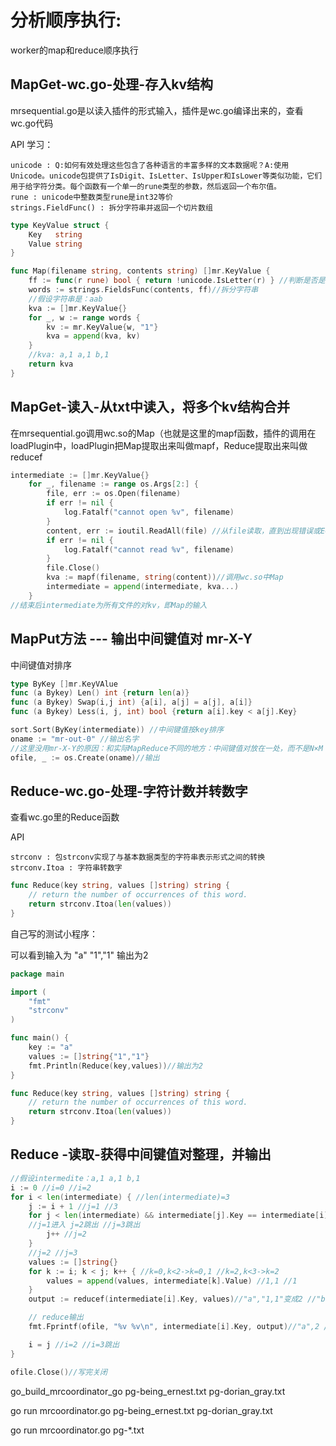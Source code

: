 

# 分析顺序执行:

worker的map和reduce顺序执行

## MapGet-wc.go-处理-存入kv结构

mrsequential.go是以读入插件的形式输入，插件是wc.go编译出来的，查看wc.go代码

API 学习：

```
unicode : Q:如何有效处理这些包含了各种语言的丰富多样的文本数据呢？A:使用Unicode。unicode包提供了IsDigit、IsLetter、IsUpper和IsLower等类似功能，它们用于给字符分类。每个函数有一个单一的rune类型的参数，然后返回一个布尔值。
rune : unicode中整数类型rune是int32等价
strings.FieldFunc() : 拆分字符串并返回一个切片数组
```

```go
type KeyValue struct {
	Key   string
	Value string
}

func Map(filename string, contents string) []mr.KeyValue {
	ff := func(r rune) bool { return !unicode.IsLetter(r) } //判断是否是字母
	words := strings.FieldsFunc(contents, ff)//拆分字符串
    //假设字符串是：aab
	kva := []mr.KeyValue{}
	for _, w := range words {
		kv := mr.KeyValue{w, "1"}
		kva = append(kva, kv)
	}
    //kva: a,1 a,1 b,1
	return kva
}
```

## MapGet-读入-从txt中读入，将多个kv结构合并

在mrsequential.go调用wc.so的Map（也就是这里的mapf函数，插件的调用在loadPlugin中，loadPlugin把Map提取出来叫做mapf，Reduce提取出来叫做reducef

```go
intermediate := []mr.KeyValue{}
	for _, filename := range os.Args[2:] {
		file, err := os.Open(filename)
		if err != nil {
			log.Fatalf("cannot open %v", filename)
		}
		content, err := ioutil.ReadAll(file) //从file读取，直到出现错误或EOF，并返回读取的数据。成功的调用返回err==nil
		if err != nil {
			log.Fatalf("cannot read %v", filename)
		}
		file.Close()
		kva := mapf(filename, string(content))//调用wc.so中Map
		intermediate = append(intermediate, kva...)
	}
//结束后intermediate为所有文件的对kv，即Map的输入
```



## MapPut方法 --- 输出中间键值对 mr-X-Y

中间键值对排序

```go
type ByKey []mr.KeyVAlue
func (a Bykey) Len() int {return len(a)}
func (a Bykey) Swap(i,j int) {a[i], a[j] = a[j], a[i]}
func (a Bykey) Less(i, j, int) bool {return a[i].key < a[j].Key}

sort.Sort(ByKey(intermediate)) //中间键值按key排序
oname := "mr-out-0" //输出名字 
//这里没用mr-X-Y的原因：和实际MapReduce不同的地方：中间键值对放在一处，而不是N×M
ofile, _ := os.Create(oname)//输出
```



## Reduce-wc.go-处理-字符计数并转数字

查看wc.go里的Reduce函数

API

```
strconv : 包strconv实现了与基本数据类型的字符串表示形式之间的转换
strconv.Itoa : 字符串转数字
```

```go
func Reduce(key string, values []string) string {
	// return the number of occurrences of this word.
	return strconv.Itoa(len(values))
}
```

自己写的测试小程序：

可以看到输入为 "a" "1","1" 输出为2

```go
package main

import (
	"fmt"
	"strconv"
)

func main() {
	key := "a"
	values := []string{"1","1"}
	fmt.Println(Reduce(key,values))//输出为2
}

func Reduce(key string, values []string) string {
	// return the number of occurrences of this word.
	return strconv.Itoa(len(values))
}
```



## Reduce -读取-获得中间键值对整理，并输出

```go
//假设intermedite：a,1 a,1 b,1
i := 0 //i=0 //i=2
for i < len(intermediate) { //len(intermediate)=3
    j := i + 1 //j=1 //3
    for j < len(intermediate) && intermediate[j].Key == intermediate[i].Key {
    //j=1进入 j=2跳出 //j=3跳出
        j++ //j=2
    }
    //j=2 //j=3
    values := []string{}
    for k := i; k < j; k++ { //k=0,k<2->k=0,1 //k=2,k<3->k=2
        values = append(values, intermediate[k].Value) //1,1 //1
    }
    output := reducef(intermediate[i].Key, values)//"a","1,1"变成2 //"b","1"变成1

    // reduce输出
    fmt.Fprintf(ofile, "%v %v\n", intermediate[i].Key, output)//"a",2 //"b",1

    i = j //i=2 //i=3跳出
}

ofile.Close()//写完关闭
```



go_build_mrcoordinator_go pg-being_ernest.txt pg-dorian_gray.txt

go run mrcoordinator.go pg-being_ernest.txt pg-dorian_gray.txt

go run mrcoordinator.go pg-*.txt
